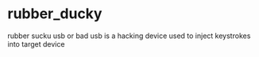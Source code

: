 # rubber_ducky
rubber sucku usb or bad usb is a hacking device used to inject keystrokes into target device
